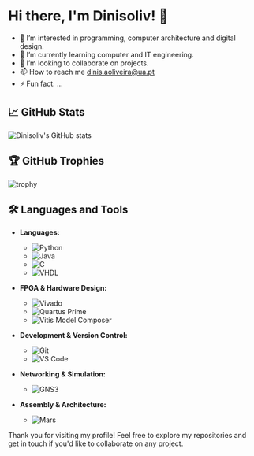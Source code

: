 # Hi there, I'm Dinisoliv! 👋
- 👀 I’m interested in programming, computer architecture and digital design.
- 🌱 I’m currently learning  computer and IT engineering.
- 💬 I’m looking to collaborate on projects.
- 📫 How to reach me dinis.aoliveira@ua.pt
- ⚡ Fun fact: ...

## 📈 GitHub Stats
![Dinisoliv's GitHub stats](https://github-readme-stats.vercel.app/api?username=Dinisoliv&show_icons=true&theme=radical)

## 🏆 GitHub Trophies

![trophy](https://github-profile-trophy.vercel.app/?username=Dinisoliv&theme=radical)

## 🛠️ Languages and Tools

- **Languages:**
  - ![Python](https://img.shields.io/badge/Python-3776AB?style=flat&logo=python&logoColor=white)
  - ![Java](https://img.shields.io/badge/Java-007396?style=flat&logo=java&logoColor=white)
  - ![C](https://img.shields.io/badge/C-A8B9CC?style=flat&logo=c&logoColor=white)
  - ![VHDL](https://img.shields.io/badge/VHDL-FFA500?style=flat&logoColor=white)

- **FPGA & Hardware Design:**
  - ![Vivado](https://img.shields.io/badge/Vivado-007396?style=flat&logo=vivado&logoColor=white)
  - ![Quartus Prime](https://img.shields.io/badge/Quartus%20Prime-007396?style=flat&logo=quartus-prime&logoColor=white)
  - ![Vitis Model Composer](https://img.shields.io/badge/Vitis%20Model%20Composer-007396?style=flat&logo=vitis-model-composer&logoColor=white)

- **Development & Version Control:**
  - ![Git](https://img.shields.io/badge/Git-F05032?style=flat&logo=git&logoColor=white) 
  - ![VS Code](https://img.shields.io/badge/VS%20Code-007ACC?style=flat&logo=visual-studio-code&logoColor=white)

- **Networking & Simulation:**
  - ![GNS3](https://img.shields.io/badge/GNS3-FF4500?style=flat&logo=gns3&logoColor=white)

- **Assembly & Architecture:**
  - ![Mars](https://img.shields.io/badge/Mars-800000?style=flat&logoColor=white)

Thank you for visiting my profile! Feel free to explore my repositories and get in touch if you'd like to collaborate on any project.

<!---
Dinisoliv/Dinisoliv is a ✨ special ✨ repository because its `README.md` (this file) appears on your GitHub profile.
You can click the Preview link to take a look at your changes.
--->
